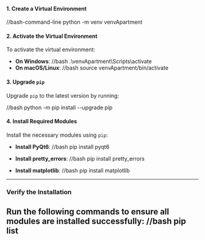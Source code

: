 
#### 1. **Create a Virtual Environment**
//bash-command-line
python -m venv venvApartment

#### 2. **Activate the Virtual Environment**
To activate the virtual environment:
- **On Windows**:
//bash
  .\venvApartment\Scripts\activate
- **On macOS/Linux**:
//bash
  source venvApartment/bin/activate
#### 3. **Upgrade `pip`**
Upgrade `pip` to the latest version by running:

//bash
python -m pip install --upgrade pip
#### 4. **Install Required Modules**
Install the necessary modules using `pip`:

- **Install PyQt6**:
  //bash
  pip install pyqt6

- **Install pretty_errors**:
  //bash
  pip install pretty_errors

- **Install matplotlib**:
  //bash
  pip install matplotlib
---
### **Verify the Installation**
Run the following commands to ensure all modules are installed successfully:
//bash
pip list
---

